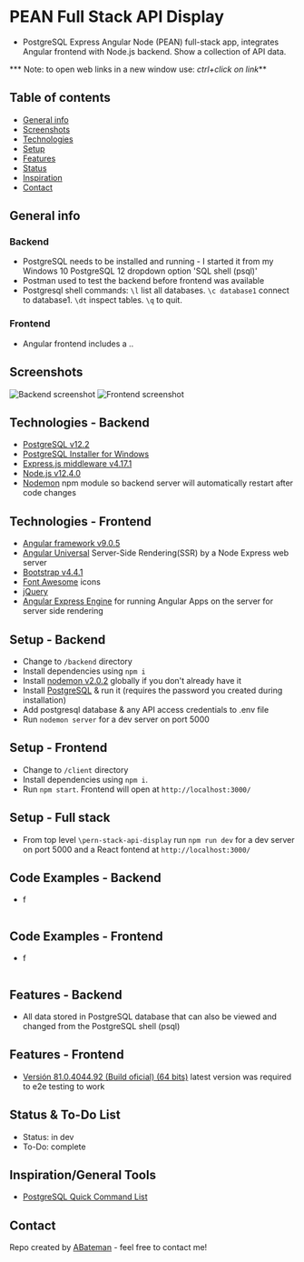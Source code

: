 # PEAN Full Stack API Display

* PostgreSQL Express Angular Node (PEAN) full-stack app, integrates Angular frontend with Node.js backend. Show a collection of API data.

*** Note: to open web links in a new window use: _ctrl+click on link_**

## Table of contents

* [General info](#general-info)
* [Screenshots](#screenshots)
* [Technologies](#technologies)
* [Setup](#setup)
* [Features](#features)
* [Status](#status)
* [Inspiration](#inspiration)
* [Contact](#contact)

## General info

### Backend

* PostgreSQL needs to be installed and running - I started it from my Windows 10 PostgreSQL 12 dropdown option 'SQL shell (psql)'
* Postman used to test the backend before frontend was available
* Postgresql shell commands: `\l` list all databases. `\c database1` connect to database1. `\dt` inspect tables. `\q` to quit.

### Frontend

* Angular frontend includes a ..

## Screenshots

![Backend screenshot](./img/postgresql.png)
![Frontend screenshot](./img/angular.png)

## Technologies - Backend

* [PostgreSQL v12.2](https://www.postgresql.org/)
* [PostgreSQL Installer for Windows](https://www.postgresqltutorial.com/install-postgresql/)
* [Express.js middleware v4.17.1](https://expressjs.com/)
* [Node.js v12.4.0](https://nodejs.org/es/)
* [Nodemon](https://www.npmjs.com/package/nodemon) npm module so backend server will automatically restart after code changes

## Technologies - Frontend

* [Angular framework v9.0.5](https://angular.io/)
* [Angular Universal](https://angular.io/guide/universal) Server-Side Rendering(SSR) by a Node Express web server
* [Bootstrap v4.4.1](https://getbootstrap.com/)
* [Font Awesome](https://fontawesome.com/) icons
* [jQuery](https://jquery.com/download/)
* [Angular Express Engine](https://www.npmjs.com/package/@nguniversal/express-engine) for running Angular Apps on the server for server side rendering

## Setup - Backend

* Change to `/backend` directory
* Install dependencies using `npm i`
* Install [nodemon v2.0.2](https://www.npmjs.com/package/nodemon) globally if you don't already have it
* Install [PostgreSQL](https://www.postgresql.org/) & run it (requires the password you created during installation)
* Add postgresql database & any API access credentials to .env file
* Run `nodemon server` for a dev server on port 5000

## Setup - Frontend

* Change to `/client` directory
* Install dependencies using `npm i`.
* Run `npm start`. Frontend will open at `http://localhost:3000/`

## Setup - Full stack

* From top level `\pern-stack-api-display` run `npm run dev` for a dev server on port 5000 and a React fontend at `http://localhost:3000/`

## Code Examples - Backend

* f

```javascript

```

## Code Examples - Frontend

* f

```javascript

```

## Features - Backend

* All data stored in PostgreSQL database that can also be viewed and changed from the PostgreSQL shell (psql)

## Features - Frontend

* [Versión 81.0.4044.92 (Build oficial) (64 bits)](https://www.google.com/chrome/) latest version was required to e2e testing to work

## Status & To-Do List

* Status: in dev
* To-Do: complete

## Inspiration/General Tools

* [PostgreSQL Quick Command List](http://jcsites.juniata.edu/faculty/rhodes/dbms/pgsql.htm)

## Contact

Repo created by [ABateman](https://www.andrewbateman.org) - feel free to contact me!
